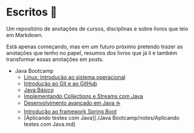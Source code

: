 # Escritos :scroll:

Um repositório de anotações de cursos, disciplinas e sobre livros que leio em Markdown.     

Está apenas começando, mas em um futuro próximo pretendo trazer as anotações que tenho no papel, resumos dos livros que já li e também transformar essas anotações em posts.

- Java Bootcamp
  - [Linux: Introdução ao sistema operacional](./Java%20Bootcamp/notes/Linux꞉%20Introdução%20ao%20sistema%20operacional.md)
  - [Introdução ao Git e ao GitHub](./Java%20Bootcamp/notes/Introdução%20ao%20Git%20e%20ao%20GitHub.md)
  - [Java Básico](./Java%20Bootcamp/notes/Java%20Básico꞉%20uma%20visão%20geral.md)
  - [Implementando Collections e Streams com Java](./Java%20Bootcamp/notes/Implementando%20Collections%20e%20Streams%20com%20Java.md)
  - [Desenvolvimento avançado em Java :coffee:](./Java%20Bootcamp/notes/Desenvolvimento%20avançado%20em%20Java.md)
  - [Introdução ao framework Spring Boot](./Java%20Bootcamp/notes/Introdu%C3%A7%C3%A3o%20ao%20framework%20Spring%20Boot.md)
  - [Aplicando testes com Java](./Java Bootcamp/notes/Aplicando testes com Java.md)
  
